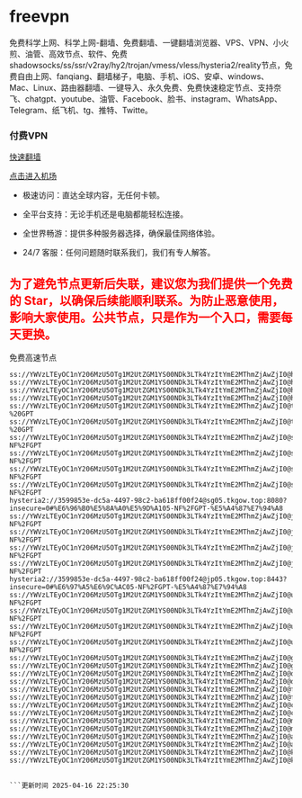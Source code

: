 # freevpn

免费科学上网、科学上网-翻墙、免费翻墙、一键翻墙浏览器、VPS、VPN、小火煎、油管、高效节点、软件、免费shadowsocks/ss/ssr/v2ray/hy2/trojan/vmess/vless/hysteria2/reality节点，免费自由上网、fanqiang、翻墙梯子，电脑、手机、iOS、安卓、windows、Mac、Linux、路由器翻墙、一键导入、永久免费、免费快速稳定节点、支持奈飞、chatgpt、youtube、油管、Facebook、脸书、instagram、WhatsApp、Telegram、纸飞机、tg、推特、Twitte。

### 付费VPN
[快速翻墙](https://xgogo.sbs/#/register?code=wxADDy87) 

[点击进入机场](https://xgogo.sbs/#/register?code=wxADDy87) 

* 极速访问：直达全球内容，无任何卡顿。

* 全平台支持：无论手机还是电脑都能轻松连接。

* 全世界畅游：提供多种服务器选择，确保最佳网络体验。

* 24/7 客服：任何问题随时联系我们，我们有专人解答。

## <font color="red">为了避免节点更新后失联，建议您为我们提供一个免费的 Star，以确保后续能顺利联系。为防止恶意使用，影响大家使用。公共节点，只是作为一个入口，需要每天更换。</font>

免费高速节点

```ss://YWVzLTEyOC1nY206MzU5OTg1M2UtZGM1YS00NDk3LTk4YzItYmE2MThmZjAwZjI0@hk01.jgrtoioceaw.help:50384#%E9%A6%99%E6%B8%AF01
ss://YWVzLTEyOC1nY206MzU5OTg1M2UtZGM1YS00NDk3LTk4YzItYmE2MThmZjAwZjI0@hk02.jigreliewolf.click:17889#%E9%A6%99%E6%B8%AF02
ss://YWVzLTEyOC1nY206MzU5OTg1M2UtZGM1YS00NDk3LTk4YzItYmE2MThmZjAwZjI0@hk03.jigreliewolf.click:10838#%E9%A6%99%E6%B8%AF03
ss://YWVzLTEyOC1nY206MzU5OTg1M2UtZGM1YS00NDk3LTk4YzItYmE2MThmZjAwZjI0@hk04.jgrtoioceaw.help:29956#%E9%A6%99%E6%B8%AF04
ss://YWVzLTEyOC1nY206MzU5OTg1M2UtZGM1YS00NDk3LTk4YzItYmE2MThmZjAwZjI0@hk05.ijgelrkasd.click:41284#%E9%A6%99%E6%B8%AF05
ss://YWVzLTEyOC1nY206MzU5OTg1M2UtZGM1YS00NDk3LTk4YzItYmE2MThmZjAwZjI0@tw01.jigreliewolf.click:30995#%E5%8F%B0%E6%B9%BE01%20-%20GPT
ss://YWVzLTEyOC1nY206MzU5OTg1M2UtZGM1YS00NDk3LTk4YzItYmE2MThmZjAwZjI0@tw02.ijgelrkasd.click:22610#%E5%8F%B0%E6%B9%BE02%20-%20GPT
ss://YWVzLTEyOC1nY206MzU5OTg1M2UtZGM1YS00NDk3LTk4YzItYmE2MThmZjAwZjI0@sg01.jgrtoioceaw.help:55559#%E6%96%B0%E5%8A%A0%E5%9D%A101%20-NF%2FGPT
ss://YWVzLTEyOC1nY206MzU5OTg1M2UtZGM1YS00NDk3LTk4YzItYmE2MThmZjAwZjI0@sg02.jigreliewolf.click:40574#%E6%96%B0%E5%8A%A0%E5%9D%A102%20-NF%2FGPT
ss://YWVzLTEyOC1nY206MzU5OTg1M2UtZGM1YS00NDk3LTk4YzItYmE2MThmZjAwZjI0@sg03.ijgelrkasd.click:23716#%E6%96%B0%E5%8A%A0%E5%9D%A103%20-NF%2FGPT
ss://YWVzLTEyOC1nY206MzU5OTg1M2UtZGM1YS00NDk3LTk4YzItYmE2MThmZjAwZjI0@sg04.jgrtoioceaw.help:17971#%E6%96%B0%E5%8A%A0%E5%9D%A104%20-NF%2FGPT
hysteria2://3599853e-dc5a-4497-98c2-ba618ff00f24@sg05.tkgow.top:8080?insecure=0#%E6%96%B0%E5%8A%A0%E5%9D%A105-NF%2FGPT-%E5%A4%87%E7%94%A8
ss://YWVzLTEyOC1nY206MzU5OTg1M2UtZGM1YS00NDk3LTk4YzItYmE2MThmZjAwZjI0@jp01.jgrtoioceaw.help:58645#%E6%97%A5%E6%9C%AC01%20-NF%2FGPT
ss://YWVzLTEyOC1nY206MzU5OTg1M2UtZGM1YS00NDk3LTk4YzItYmE2MThmZjAwZjI0@jp02.jgrtoioceaw.help:47462#%E6%97%A5%E6%9C%AC02%20-NF%2FGPT
ss://YWVzLTEyOC1nY206MzU5OTg1M2UtZGM1YS00NDk3LTk4YzItYmE2MThmZjAwZjI0@jp03.jigreliewolf.click:33414#%E6%97%A5%E6%9C%AC03%20-NF%2FGPT
ss://YWVzLTEyOC1nY206MzU5OTg1M2UtZGM1YS00NDk3LTk4YzItYmE2MThmZjAwZjI0@jp04.ijgelrkasd.click:58223#%E6%97%A5%E6%9C%AC04%20-NF%2FGPT
hysteria2://3599853e-dc5a-4497-98c2-ba618ff00f24@jp05.tkgow.top:8443?insecure=0#%E6%97%A5%E6%9C%AC05-NF%2FGPT-%E5%A4%87%E7%94%A8
ss://YWVzLTEyOC1nY206MzU5OTg1M2UtZGM1YS00NDk3LTk4YzItYmE2MThmZjAwZjI0@us01.jgrtoioceaw.help:48129#%E7%BE%8E%E5%9B%BD01%20-NF%2FGPT
ss://YWVzLTEyOC1nY206MzU5OTg1M2UtZGM1YS00NDk3LTk4YzItYmE2MThmZjAwZjI0@us02.jgrtoioceaw.help:44907#%E7%BE%8E%E5%9B%BD02%20-NF%2FGPT
ss://YWVzLTEyOC1nY206MzU5OTg1M2UtZGM1YS00NDk3LTk4YzItYmE2MThmZjAwZjI0@us03.jigreliewolf.click:43330#%E7%BE%8E%E5%9B%BD03%20-NF%2FGPT
ss://YWVzLTEyOC1nY206MzU5OTg1M2UtZGM1YS00NDk3LTk4YzItYmE2MThmZjAwZjI0@us04.ijgelrkasd.click:44130#%E7%BE%8E%E5%9B%BD04%20-NF%2FGPT
ss://YWVzLTEyOC1nY206MzU5OTg1M2UtZGM1YS00NDk3LTk4YzItYmE2MThmZjAwZjI0@gb01.jgrtoioceaw.help:27765#%E8%8B%B1%E5%9B%BD01
ss://YWVzLTEyOC1nY206MzU5OTg1M2UtZGM1YS00NDk3LTk4YzItYmE2MThmZjAwZjI0@gb02.jigreliewolf.click:52762#%E8%8B%B1%E5%9B%BD02
ss://YWVzLTEyOC1nY206MzU5OTg1M2UtZGM1YS00NDk3LTk4YzItYmE2MThmZjAwZjI0@de01.jgrtoioceaw.help:20635#%E5%BE%B7%E5%9B%BD01
ss://YWVzLTEyOC1nY206MzU5OTg1M2UtZGM1YS00NDk3LTk4YzItYmE2MThmZjAwZjI0@de02.jigreliewolf.click:52770#%E5%BE%B7%E5%9B%BD02
ss://YWVzLTEyOC1nY206MzU5OTg1M2UtZGM1YS00NDk3LTk4YzItYmE2MThmZjAwZjI0@fr01.ijgelrkasd.click:32568#%E6%B3%95%E5%9B%BD01
ss://YWVzLTEyOC1nY206MzU5OTg1M2UtZGM1YS00NDk3LTk4YzItYmE2MThmZjAwZjI0@fr02.jigreliewolf.click:45265#%E6%B3%95%E5%9B%BD02
ss://YWVzLTEyOC1nY206MzU5OTg1M2UtZGM1YS00NDk3LTk4YzItYmE2MThmZjAwZjI0@ca01.jigreliewolf.click:30461#%E5%8A%A0%E6%8B%BF%E5%A4%A701
ss://YWVzLTEyOC1nY206MzU5OTg1M2UtZGM1YS00NDk3LTk4YzItYmE2MThmZjAwZjI0@ca02.ijgelrkasd.click:24053#%E5%8A%A0%E6%8B%BF%E5%A4%A702
ss://YWVzLTEyOC1nY206MzU5OTg1M2UtZGM1YS00NDk3LTk4YzItYmE2MThmZjAwZjI0@my01.jigreliewolf.click:52408#%E9%A9%AC%E6%9D%A5%E8%A5%BF%E4%BA%9A01
ss://YWVzLTEyOC1nY206MzU5OTg1M2UtZGM1YS00NDk3LTk4YzItYmE2MThmZjAwZjI0@my02.ijgelrkasd.click:25519#%E9%A9%AC%E6%9D%A5%E8%A5%BF%E4%BA%9A02
ss://YWVzLTEyOC1nY206MzU5OTg1M2UtZGM1YS00NDk3LTk4YzItYmE2MThmZjAwZjI0@au01.jgrtoioceaw.help:13460#%E6%BE%B3%E5%A4%A7%E5%88%A9%E4%BA%9A01
ss://YWVzLTEyOC1nY206MzU5OTg1M2UtZGM1YS00NDk3LTk4YzItYmE2MThmZjAwZjI0@au02.ijgelrkasd.click:46073#%E6%BE%B3%E5%A4%A7%E5%88%A9%E4%BA%9A02
ss://YWVzLTEyOC1nY206MzU5OTg1M2UtZGM1YS00NDk3LTk4YzItYmE2MThmZjAwZjI0@ko01.jgrtoioceaw.help:46108#%E9%9F%A9%E5%9B%BD01
ss://YWVzLTEyOC1nY206MzU5OTg1M2UtZGM1YS00NDk3LTk4YzItYmE2MThmZjAwZjI0@ko02.jigreliewolf.click:50181#%E9%9F%A9%E5%9B%BD02


```更新时间 2025-04-16 22:25:30